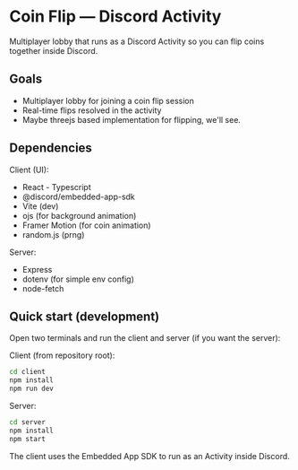 
# Coin Flip — Discord Activity

Multiplayer lobby that runs as a Discord Activity so you can flip coins together inside Discord.

## Goals

- Multiplayer lobby for joining a coin flip session
- Real-time flips resolved in the activity
- Maybe threejs based implementation for flipping, we'll see.

## Dependencies

Client (UI):
- React - Typescript
- @discord/embedded-app-sdk
- Vite (dev)
- ojs (for background animation)
- Framer Motion (for coin animation)
- random.js (prng)

Server:
- Express
- dotenv (for simple env config)
- node-fetch

## Quick start (development)

Open two terminals and run the client and server (if you want the server):

Client (from repository root):

```cmd
cd client
npm install
npm run dev
```

Server:

```cmd
cd server
npm install
npm start
```

The client uses the Embedded App SDK to run as an Activity inside Discord.



